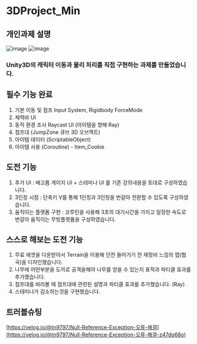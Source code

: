 # 3DProject_Min

## 개인과제 설명
![image](https://github.com/user-attachments/assets/bc61bfad-8ffa-45e4-9e0e-0c88df12364a)
![image](https://github.com/user-attachments/assets/12e51fd7-369e-4c34-91ed-33ffd223d161)


### Unity3D의 캐릭터 이동과 물리 처리를 직접 구현하는 과제를 만들었습니다.

## 필수 기능 완료
1. 기본 이동 및 점프 Input System, Rigidbody ForceMode
2. 체력바 UI 
3. 동적 환경 조사 Raycast UI (아이템을 향해 Ray)
4. 점프대 (JumpZone 큐브 3D 오브젝트)
5. 아이템 데이터 (ScriptableObject)
6. 아이템 사용 (Coroutine) - Item_Cookie

## 도전 기능 
1. 추가 UI : 배고픔 게이지 UI + 스테미나 UI 를 기존 강의내용을 토대로 구성하였습니다.
2. 3인칭 시점 : 단축키 V를 통해 1인칭과 3인칭을 번갈아 전환할 수 있도록 구성하였습니다.
3. 움직이는 플랫폼 구현 : 코루틴을 사용해 3초의 대기시간을 가지고 일정한 속도로 번갈아 움직이는 무빙플랫폼을 구성하였습니다.


## 스스로 해보는 도전 기능 
1. 무료 에셋을 다운받아서 Terrain을 이용해 던전 들어가기 전 재정비 느낌의 맵(협곡)을 디자인했습니다.
2. 나무에 어떤부분을 도끼로 공격을해야 나무를 얻을 수 있는지 표적과 파티클 효과를 추가했습니다.
3. 점프대를 바라볼 때 점프대에 관련된 설명과 파티클 효과를 추가했습니다. (Ray)
4. 스테미나가 감소하는것을 구현했습니다.

   



## 트러블슈팅
[https://velog.io/@tn9797/Null-Reference-Exception-오류-해결](https://velog.io/@tn9797/Null-Reference-Exception-오류-해결-z47dq68o)

